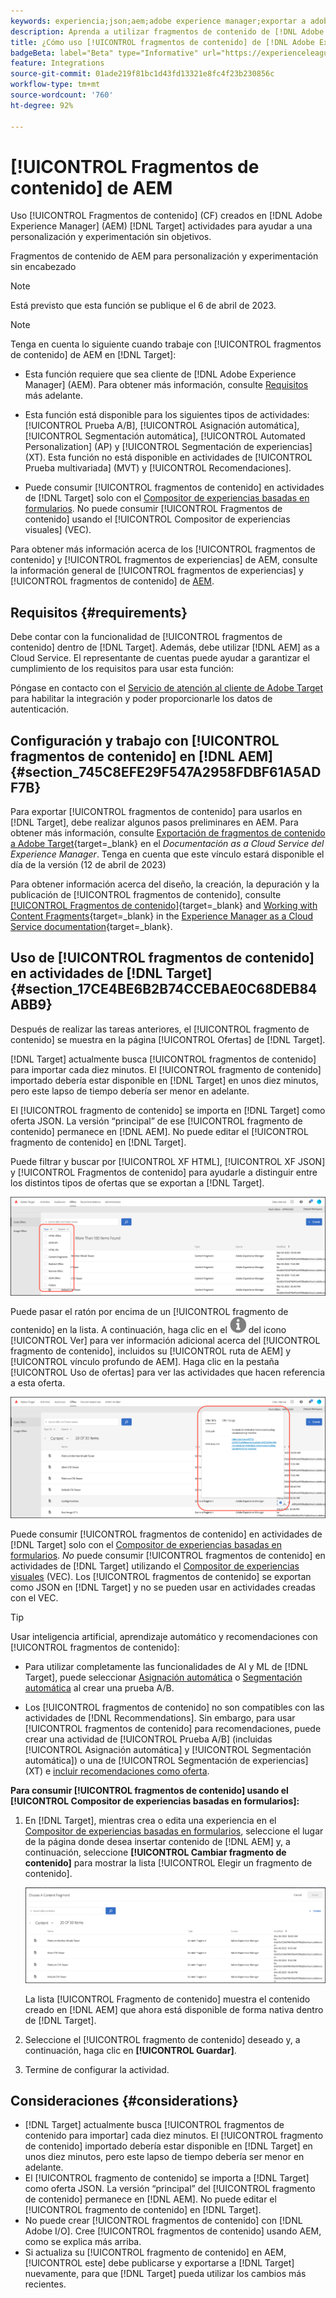 ```yaml
---
keywords: experiencia;json;aem;adobe experience manager;exportar a adobe target;fragmentos de contenido;fragmentos;CF;cf;sin encabezado;personalización;experimentación
description: Aprenda a utilizar fragmentos de contenido de [!DNL Adobe Experience Manager] [!UICONTROL ] en actividades de [!DNL Adobe Target] .
title: ¿Cómo uso [!UICONTROL fragmentos de contenido] de [!DNL Adobe Experience Manager] (AEM)?
badgeBeta: label="Beta" type="Informative" url="https://experienceleague.adobe.com/docs/target/using/introduction/intro.html#beta newtab=true" tooltip="What are Target Beta release features?"
feature: Integrations
source-git-commit: 01ade219f81bc1d43fd13321e8fc4f23b230856c
workflow-type: tm+mt
source-wordcount: '760'
ht-degree: 92%

---
```


# [!UICONTROL Fragmentos de contenido] de AEM

Uso [!UICONTROL Fragmentos de contenido] (CF) creados en [!DNL Adobe Experience Manager] (AEM) [!DNL Target] actividades para ayudar a una personalización y experimentación sin objetivos.

Fragmentos de contenido de AEM para personalización y experimentación sin encabezado

>[!NOTE]
>
>Está previsto que esta función se publique el 6 de abril de 2023.

>[!NOTE]
>
>Tenga en cuenta lo siguiente cuando trabaje con [!UICONTROL fragmentos de contenido] de AEM en [!DNL Target]:
> 
>* Esta función requiere que sea cliente de [!DNL Adobe Experience Manager] (AEM). Para obtener más información, consulte [Requisitos](#section_AE6F0971E1574B3AA324003599B96E5A) más adelante.
>
>* Esta función está disponible para los siguientes tipos de actividades: [!UICONTROL Prueba A/B], [!UICONTROL Asignación automática], [!UICONTROL Segmentación automática], [!UICONTROL Automated Personalization] (AP) y [!UICONTROL Segmentación de experiencias] (XT). Esta función no está disponible en actividades de [!UICONTROL Prueba multivariada] (MVT) y [!UICONTROL Recomendaciones].
>
>* Puede consumir [!UICONTROL fragmentos de contenido] en actividades de [!DNL Target] solo con el [Compositor de experiencias basadas en formularios](/help/main/c-experiences/form-experience-composer.md). No puede consumir [!UICONTROL Fragmentos de contenido] usando el [!UICONTROL Compositor de experiencias visuales] (VEC).


Para obtener más información acerca de los [!UICONTROL fragmentos de contenido] y [!UICONTROL fragmentos de experiencias] de AEM, consulte la información general de [!UICONTROL fragmentos de experiencias] y [!UICONTROL fragmentos de contenido] de [AEM](/help/main/c-integrating-target-with-mac/aem/aem-experience-and-content-fragments.md).

## Requisitos  {#requirements}

Debe contar con la funcionalidad de [!UICONTROL fragmentos de contenido] dentro de [!DNL Target]. Además, debe utilizar [!DNL AEM] as a Cloud Service. El representante de cuentas puede ayudar a garantizar el cumplimiento de los requisitos para usar esta función:

Póngase en contacto con el [Servicio de atención al cliente de Adobe Target](/help/main/cmp-resources-and-contact-information.md#reference_ACA3391A00EF467B87930A450050077C) para habilitar la integración y poder proporcionarle los datos de autenticación.

## Configuración y trabajo con [!UICONTROL fragmentos de contenido] en [!DNL AEM] {#section_745C8EFE29F547A2958FDBF61A5ADF7B}

Para exportar [!UICONTROL fragmentos de contenido] para usarlos en [!DNL Target], debe realizar algunos pasos preliminares en AEM. Para obtener más información, consulte [Exportación de fragmentos de contenido a Adobe Target](https://experienceleague.adobe.com/docs/experience-manager-cloud-service/content/sites/integrations/content-fragments-target.html?lang=es){target=_blank} en el *Documentación as a Cloud Service del Experience Manager*. Tenga en cuenta que este vínculo estará disponible el día de la versión (12 de abril de 2023)

Para obtener información acerca del diseño, la creación, la depuración y la publicación de [!UICONTROL fragmentos de contenido], consulte [[!UICONTROL Fragmentos de contenido]](https://experienceleague.adobe.com/docs/experience-manager-cloud-service/content/sites/authoring/fundamentals/content-fragments.html?lang=es){target=_blank} and [Working with Content Fragments](https://experienceleague.adobe.com/docs/experience-manager-cloud-service/content/sites/administering/content-fragments/content-fragments.html?lang=es){target=_blank} in the [Experience Manager as a Cloud Service documentation](https://experienceleague.adobe.com/docs/experience-manager-cloud-service/content/home.html?lang=es){target=_blank}.

## Uso de [!UICONTROL fragmentos de contenido] en actividades de [!DNL Target] {#section_17CE4BE6B2B74CCEBAE0C68DEB84ABB9}

Después de realizar las tareas anteriores, el [!UICONTROL fragmento de contenido] se muestra en la página [!UICONTROL Ofertas] de [!DNL Target].

[!DNL Target] actualmente busca [!UICONTROL fragmentos de contenido] para importar cada diez minutos. El [!UICONTROL fragmento de contenido] importado debería estar disponible en [!DNL Target] en unos diez minutos, pero este lapso de tiempo debería ser menor en adelante.

El [!UICONTROL fragmento de contenido] se importa en [!DNL Target] como oferta JSON. La versión “principal” de ese [!UICONTROL fragmento de contenido] permanece en [!DNL AEM]. No puede editar el [!UICONTROL fragmento de contenido] en [!DNL Target].

Puede filtrar y buscar por [!UICONTROL XF HTML], [!UICONTROL XF JSON] y [!UICONTROL Fragmentos de contenido] para ayudarle a distinguir entre los distintos tipos de ofertas que se exportan a [!DNL Target].

![Filtrar por tipos de fragmento de contenido: HTML o JSON en la IU de Target](/help/main/c-integrating-target-with-mac/aem/assets/fragment-types.png)

Puede pasar el ratón por encima de un [!UICONTROL fragmento de contenido] en la lista. A continuación, haga clic en el ![Icono de información](/help/main/c-integrating-target-with-mac/aem/assets/icon-info.png) del icono [!UICONTROL Ver] para ver información adicional acerca del [!UICONTROL fragmento de contenido], incluidos su [!UICONTROL ruta de AEM] y [!UICONTROL vínculo profundo de AEM]. Haga clic en la pestaña [!UICONTROL Uso de ofertas] para ver las actividades que hacen referencia a esta oferta.

![Elemento emergente de información de fragmento de contenido](/help/main/c-integrating-target-with-mac/aem/assets/cf-info-popup.png)

Puede consumir [!UICONTROL fragmentos de contenido] en actividades de [!DNL Target] solo con el [Compositor de experiencias basadas en formularios](/help/main/c-experiences/form-experience-composer.md). *No* puede consumir [!UICONTROL fragmentos de contenido] en actividades de [!DNL Target] utilizando el [Compositor de experiencias visuales](/help/main/c-experiences/c-visual-experience-composer/visual-experience-composer.md) (VEC). Los [!UICONTROL fragmentos de contenido] se exportan como JSON en [!DNL Target] y no se pueden usar en actividades creadas con el VEC.

>[!TIP]
>
>Usar inteligencia artificial, aprendizaje automático y recomendaciones con [!UICONTROL fragmentos de contenido]:
>
>* Para utilizar completamente las funcionalidades de AI y ML de [!DNL Target], puede seleccionar [Asignación automática](/help/main/c-activities/automated-traffic-allocation/automated-traffic-allocation.md#concept_A1407678796B4C569E94CBA8A9F7F5D4) o [Segmentación automática](/help/main/c-activities/auto-target/auto-target-to-optimize.md) al crear una prueba A/B.
>
>* Los [!UICONTROL fragmentos de contenido] no son compatibles con las actividades de [!DNL Recommendations]. Sin embargo, para usar [!UICONTROL fragmentos de contenido] para recomendaciones, puede crear una actividad de [!UICONTROL Prueba A/B] (incluidas [!UICONTROL Asignación automática] y [!UICONTROL Segmentación automática]) o una de [!UICONTROL Segmentación de experiencias] (XT) e [incluir recomendaciones como oferta](/help/main/c-recommendations/recommendations-as-an-offer.md).


**Para consumir [!UICONTROL fragmentos de contenido] usando el [!UICONTROL Compositor de experiencias basadas en formularios]:**

1. En [!DNL Target], mientras crea o edita una experiencia en el [Compositor de experiencias basadas en formularios](/help/main/c-experiences/form-experience-composer.md#task_FAC842A6535045B68B4C1AD3E657E56E), seleccione el lugar de la página donde desea insertar contenido de [!DNL AEM] y, a continuación, seleccione **[!UICONTROL Cambiar fragmento de contenido]** para mostrar la lista [!UICONTROL Elegir un fragmento de contenido].

   ![content_fragment_list image](/help/main/c-integrating-target-with-mac/aem/assets/choose-content-fragment.png)

   La lista [!UICONTROL Fragmento de contenido] muestra el contenido creado en [!DNL AEM] que ahora está disponible de forma nativa dentro de [!DNL Target].

1. Seleccione el [!UICONTROL fragmento de contenido] deseado y, a continuación, haga clic en **[!UICONTROL Guardar]**.
1. Termine de configurar la actividad.

## Consideraciones {#considerations}

* [!DNL Target] actualmente busca [!UICONTROL fragmentos de contenido para importar] cada diez minutos. El [!UICONTROL fragmento de contenido] importado debería estar disponible en [!DNL Target] en unos diez minutos, pero este lapso de tiempo debería ser menor en adelante.
* El [!UICONTROL fragmento de contenido] se importa a [!DNL Target] como oferta JSON. La versión “principal” del [!UICONTROL fragmento de contenido] permanece en [!DNL AEM]. No puede editar el [!UICONTROL fragmento de contenido] en [!DNL Target].
* No puede crear [!UICONTROL fragmentos de contenido] con [!DNL Adobe I/O]. Cree [!UICONTROL fragmentos de contenido] usando AEM, como se explica más arriba.
* Si actualiza su [!UICONTROL fragmento de contenido] en AEM, [!UICONTROL este] debe publicarse y exportarse a [!DNL Target] nuevamente, para que [!DNL Target] pueda utilizar los cambios más recientes.